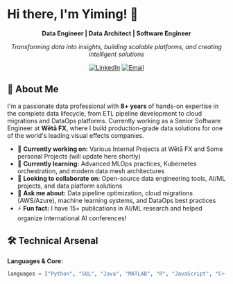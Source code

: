 # Hi there, I'm Yiming! 👋

<div align="center">

**Data Engineer | Data Architect | Software Engineer**

*Transforming data into insights, building scalable platforms, and creating intelligent solutions*

[![LinkedIn](https://img.shields.io/badge/LinkedIn-yiming--nz-blue?style=flat-square&logo=linkedin)](https://linkedin.com/in/yiming-nz)
[![Email](https://img.shields.io/badge/Email-yimingpengjojo@gmail.com-red?style=flat-square&logo=gmail)](mailto:yimingpengjojo@gmail.com)

</div>

## 🚀 About Me

I'm a passionate data professional with **8+ years** of hands-on expertise in the complete data lifecycle, from ETL pipeline development to cloud migrations and DataOps platforms. Currently working as a Senior Software Engineer at **Wētā FX**, where I build production-grade data solutions for one of the world's leading visual effects companies.

- 🔭 **Currently working on:** Various Internal Projects at Wētā FX and Some personal Projects (will update here shortly) 
- 🌱 **Currently learning:** Advanced MLOps practices, Kubernetes orchestration, and modern data mesh architectures  
- 👯 **Looking to collaborate on:** Open-source data engineering tools, AI/ML projects, and data platform solutions
- 💬 **Ask me about:** Data pipeline optimization, cloud migrations (AWS/Azure), machine learning systems, and DataOps best practices
- ⚡ **Fun fact:** I have 15+ publications in AI/ML research and helped organize international AI conferences!

## 🛠️ Technical Arsenal

**Languages & Core:**
```python
languages = ["Python", "SQL", "Java", "MATLAB", "R", "JavaScript", "C++"]
```

